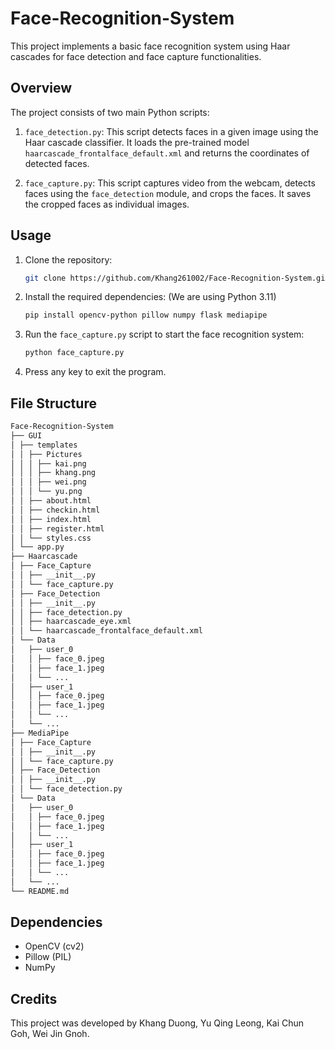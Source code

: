 # Face-Recognition-System

This project implements a basic face recognition system using Haar cascades for face detection and face capture functionalities.

## Overview

The project consists of two main Python scripts:

1. `face_detection.py`: This script detects faces in a given image using the Haar cascade classifier. It loads the pre-trained model `haarcascade_frontalface_default.xml` and returns the coordinates of detected faces.

2. `face_capture.py`: This script captures video from the webcam, detects faces using the `face_detection` module, and crops the faces. It saves the cropped faces as individual images.

## Usage

1. Clone the repository:

    ```bash
    git clone https://github.com/Khang261002/Face-Recognition-System.git
    ```

2. Install the required dependencies: (We are using Python 3.11)

    ```bash
    pip install opencv-python pillow numpy flask mediapipe
    ```

3. Run the `face_capture.py` script to start the face recognition system:

    ```bash
    python face_capture.py
    ```

4. Press any key to exit the program.

## File Structure

```bash
Face-Recognition-System
├── GUI
│ ├── templates
│ │ ├── Pictures
│ │ │ ├── kai.png
│ │ │ ├── khang.png
│ │ │ ├── wei.png
│ │ │ └── yu.png
│ │ ├── about.html
│ │ ├── checkin.html
│ │ ├── index.html
│ │ ├── register.html
│ │ └── styles.css
│ └── app.py
├── Haarcascade
│ ├── Face_Capture
│ │ ├── __init__.py
│ │ └── face_capture.py
│ ├── Face_Detection
│ │ ├── __init__.py
│ │ ├── face_detection.py
│ │ ├── haarcascade_eye.xml
│ │ └── haarcascade_frontalface_default.xml
│ └── Data
│   ├── user_0
│   │ ├── face_0.jpeg
│   │ ├── face_1.jpeg
│   │ └── ...
│   ├── user_1
│   │ ├── face_0.jpeg
│   │ ├── face_1.jpeg
│   │ └── ...
│   └── ...
├── MediaPipe
│ ├── Face_Capture
│ │ ├── __init__.py
│ │ └── face_capture.py
│ ├── Face_Detection
│ │ ├── __init__.py
│ │ └── face_detection.py
│ └── Data
│   ├── user_0
│   │ ├── face_0.jpeg
│   │ ├── face_1.jpeg
│   │ └── ...
│   ├── user_1
│   │ ├── face_0.jpeg
│   │ ├── face_1.jpeg
│   │ └── ...
│   └── ...
└── README.md
```

## Dependencies

- OpenCV (cv2)
- Pillow (PIL)
- NumPy

## Credits

This project was developed by Khang Duong, Yu Qing Leong, Kai Chun Goh, Wei Jin Gnoh.
